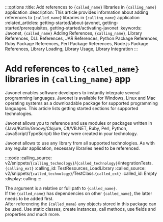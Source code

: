 :::options
:title: Add references to `{called_name}` libraries in `{calling_name}` application
:description: This article provides information about adding references to `{called_name}` libraries in `{calling_name}` application
:related_articles: getting-started/about-javonet, getting-started/prerequisites, getting-started/activating-javonet
:keywords: Javonet, `{called_name}` Adding References, `{calling_name}`, Library References, DLL References, JAR References, Python Package References, Ruby Package References, Perl Package References, Node.js Package References, Library Loading, Library Usage, Library Integration
:::

# Add references to `{called_name}` libraries in `{calling_name}` app

Javonet enables software developers to instantly integrate several programming languages. Javonet is available for Windows, Linux and Mac operating systems as a downloadable package for supported programming languages. This article lists getting started sections for supported technologies.  
  
Javonet allows you to reference and use modules or packages written in (Java/Kotlin/Groovy/Clojure, C#/VB.NET, Ruby, Perl, Python, JavaScript/TypeScript) like they were created in your technology.  

Javonet allows to use any library from all supported technologies. As with any regular application, necessary libraries need to be referenced.

:::code
:calling_source: v2/snippets/`{calling_technology}`/`{called_technology}`/integrationTests.`{calling_ext}`
:calling_id: TestResources_LoadLibrary
:called_source: v2/snippets/`{called_technology}`/TestClass.`{called_ext}`
:called_id: Empty
:display: calling
:::

The argument is a relative or full path to `{called_name}`.  
If the `{called_name}` has dependencies on other `{called_name}`, the latter needs to be added first.  
After referencing the `{called_name}` any objects stored in this package can be used. 
Use static classes, create instances, call methods, use fields and properties and much more.

